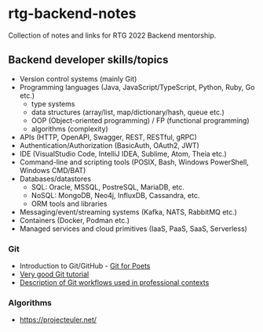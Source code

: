 
# rtg-backend-notes

Collection of notes and links for RTG 2022 Backend mentorship.

## Backend developer skills/topics

- Version control systems (mainly Git)
- Programming languages (Java, JavaScript/TypeScript, Python, Ruby, Go etc.)
   - type systems
   - data structures (array/list, map/dictionary/hash, queue etc.)
   - OOP (Object-oriented programming) / FP (functional programming)
   - algorithms (complexity)
- APIs (HTTP, OpenAPI, Swagger, REST, RESTful, gRPC)
- Authentication/Authorization (BasicAuth, OAuth2, JWT)
- IDE (VisualStudio Code, IntelliJ IDEA, Sublime, Atom, Theia etc.)
- Command-line and scripting tools (POSIX, Bash, Windows PowerShell, Windows CMD/BAT)
- Databases/datastores 
   - SQL: Oracle, MSSQL, PostreSQL, MariaDB, etc.
   - NoSQL: MongoDB, Neo4j, InfluxDB, Cassandra, etc.
   - ORM tools and libraries
- Messaging/event/streaming systems (Kafka, NATS, RabbitMQ etc.)
- Containers (Docker, Podman etc.)
- Managed services and cloud primitives (IaaS, PaaS, SaaS, Serverless)

### Git 

- Introduction to Git/GitHub - [Git for Poets](https://www.youtube.com/watch?v=BCQHnlnPusY&list=PLRqwX-V7Uu6ZF9C0YMKuns9sLDzK6zoiV)
- [Very good Git tutorial](http://tutorials.jenkov.com/git/index.html)
- [Description of Git workflows used in professional contexts](https://www.atlassian.com/git/tutorials/comparing-workflows)

### Algorithms

- https://projecteuler.net/
